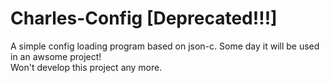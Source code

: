 # Charles-Config [Deprecated!!!]
A simple config loading program based on json-c. Some day it will be used in an awsome project!  
Won't develop this project any more.
